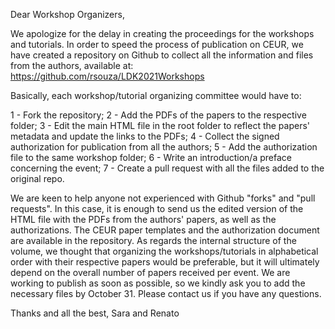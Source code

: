 Dear Workshop Organizers,

We apologize for the delay in creating the proceedings for the workshops and tutorials. In order to speed the process of publication on CEUR, 
we have created a repository on Github to collect all the information and files from the authors, available at: https://github.com/rsouza/LDK2021Workshops 

Basically, each workshop/tutorial organizing committee would have to:

1 - Fork the repository;
2 - Add the PDFs of the papers to the respective folder;
3 - Edit the main HTML file in the root folder to reflect the papers' metadata and update the links to the PDFs;
4 - Collect the signed authorization for publication from all the authors;
5 - Add the authorization file to the same workshop folder;
6 - Write an introduction/a preface concerning the event;
7 - Create a pull request with all the files added to the original repo.

We are keen to help anyone not experienced with Github "forks" and "pull requests". In this case, it is enough to send us the edited version of the HTML file with the PDFs from the authors' papers, as well as the authorizations. The CEUR paper templates and the authorization document are available in the repository.
As regards the internal structure of the volume, we thought that organizing the workshops/tutorials in alphabetical order with their respective papers would be preferable, but it will ultimately depend on the overall number of papers received per event.
We are working to publish as soon as possible, so we kindly ask you to add the necessary files by October 31.
Please contact us if you have any questions.

Thanks and all the best,
Sara and Renato
